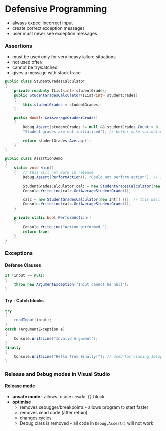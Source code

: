 # Defensive Programming

- always expect incorrect input
- create correct exception messages
- user must never see exception messages

### Assertions

- must be used only for very heavy failure situations
- not used often
- cannot be try/catched
- gives a message with stack trace

```c#
public class StudentGradesCalculator
{
    private readonly IList<int> studentGrades;
    public StudentGradesCalculator(IList<int> studentGrades)
    {
        this.studentGrades = studentGrades;
    }

    public double GetAverageStudentGrade()
    {
        Debug.Assert(studentGrades != null && studentGrades.Count > 0,
        "Student grades are not initialised"); // better make validation in constructor

        return studentGrades.Average();
    }
}

public class AssertionDemo
{
    static void Main()
    {   // this will not work in release
        Debug.Assert(PerformAction(), "Could not perform action"); // if statement is true program is working

        StudentGradesCalculator calc = new StudentGradesCalculator(new Int[] {5, 6, 4, 3, 4, 5, 6});
        Console.WriteLine(calc.GetAverageStudentGrade());

        calc = new StudentGradesCalculator(new Int[] {}); // this will interrupt the execution
        Console.WriteLine(calc.GetAverageStudentGrade());
    }

    private static bool PerformAction()
    {
        Console.WriteLine("Action performed.");
        return true;
    }
}
```

### Exceptions

#### Defense Clauses
```c#
if (input == null) 
{
    throw new ArgumentException("Input cannot be null");
}
```
#### Try - Catch blocks
```c#
try
{
    readInput(input);
}
catch (ArgumentException e)
{
    Console.WriteLine("Invalid Argument");
}
finally
{
    Console.WriteLine("Hello from Finally!"); // used for closing IDisposable for example
}
```

### Release and Debug modes in Visual Studio

#### Release mode
- **unsafe mode** - allows to use `unsafe {}` block
- **optimise** 
    - removes debugger/breakpoints - allows program to start faster
    - removes dead code (after return)
    - changes cycles
    - Debug class is removed - all code in `Debug.Assert()` will not work
    

 